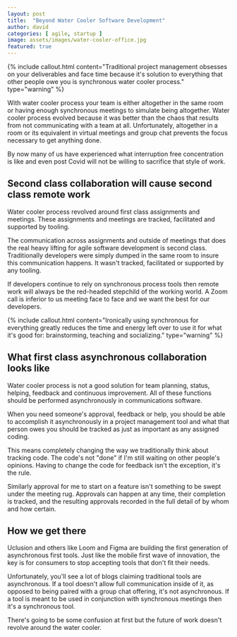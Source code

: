 ```yaml
---
layout: post
title:  "Beyond Water Cooler Software Development"
author: david
categories: [ agile, startup ]
image: assets/images/water-cooler-office.jpg
featured: true
---
```

{% include callout.html
content="Traditional project management obsesses on your deliverables and face time because it's solution to everything 
that other people owe you is synchronous water cooler process."
type="warning" %}

With water cooler process your team is either altogether in the same room or having enough synchronous meetings to 
simulate being altogether. Water cooler process evolved because it was better than the chaos that results from not 
communicating with a team at all. Unfortunately, altogether in a room or its equivalent in virtual meetings and group 
chat prevents the focus necessary to get anything done.

By now many of us have experienced what interruption free concentration is like and even post Covid will not be willing
to sacrifice that style of work.

## Second class collaboration will cause second class remote work
Water cooler process revolved around first class assignments and meetings. These assignments and meetings are tracked,
facilitated and supported by tooling. 

The communication across assignments and outside of meetings that does the real heavy lifting for agile software 
development is second class. Traditionally developers were simply dumped in the same room to insure this communication 
happens. It wasn't tracked, facilitated or supported by any tooling.

If developers continue to rely on synchronous process tools then remote work will always be the red-headed
stepchild of the working world. A Zoom call is inferior to us meeting face to face and we want the best for our
developers.

{% include callout.html
content="Ironically using synchronous for everything greatly reduces the time and energy left over to use it for what
it's good for: brainstorming, teaching and socializing."
type="warning" %}

## What first class asynchronous collaboration looks like
Water cooler process is not a good solution for team planning, status, helping, feedback and continuous improvement. 
All of these functions should be performed asynchronously in communications software.

When you need someone's approval, feedback or help, you should be able to accomplish it asynchronously in a project
management tool and what that person owes you should be tracked as just as important as any assigned coding.

This means completely changing the way we traditionally think about tracking code. The code's not "done" if I'm still 
waiting on other people's opinions. Having to change the code for feedback isn't the exception, it's the rule.

Similarly approval for me to start on a feature isn't something to be swept under the meeting rug. Approvals can
happen at any time, their completion is tracked, and the resulting approvals recorded in the full detail of by whom and
how certain.

## How we get there
Uclusion and others like Loom and Figma are building the first generation of asynchronous first tools.  Just like 
the mobile first wave of innovation, the key is for consumers to stop accepting tools that don't fit their needs.

Unfortunately, you'll see a lot of blogs claiming traditional tools are asynchronous. If a tool doesn't allow 
full communication inside of it, as opposed to being paired with a group chat offering, it's not asynchronous. If a tool
is meant to be used in conjunction with synchronous meetings then it's a synchronous tool.

There's going to be some confusion at first but the future of work doesn't revolve around the water cooler.